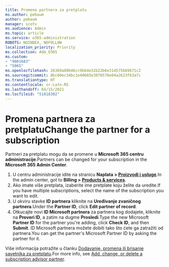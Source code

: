 ```yaml
---
title: Promena partnera za pretplatu
ms.author: pebaum
author: pebaum
manager: scotv
ms.audience: Admin
ms.topic: article
ms.service: o365-administration
ROBOTS: NOINDEX, NOFOLLOW
localization_priority: Priority
ms.collection: Adm_O365
ms.custom:
- "9001683"
- "5065"
ms.openlocfilehash: 26369a89b46cc9bb4e32b22b6e314575b69671c2
ms.sourcegitcommit: 8bc60ec34bc1e40685e3976576e04a2623f63a7c
ms.translationtype: HT
ms.contentlocale: sr-Latn-RS
ms.lasthandoff: 04/15/2021
ms.locfileid: "51818302"
---
```

# <a name="change-the-partner-for-a-subscription"></a><span data-ttu-id="8685a-102">Promena partnera za pretplatu</span><span class="sxs-lookup"><span data-stu-id="8685a-102">Change the partner for a subscription</span></span>

<span data-ttu-id="8685a-103">Partneri za pretplatu mogu da se promene u **Microsoft 365 centru administracije**.</span><span class="sxs-lookup"><span data-stu-id="8685a-103">Partners can be changed for your subscription in the **Microsoft 365 Admin Center**.</span></span>

1. <span data-ttu-id="8685a-104">U centru administracije idite na stranicu **Naplata > [Proizvodi i usluge](https://go.microsoft.com/fwlink/p/?linkid=842054)**.</span><span class="sxs-lookup"><span data-stu-id="8685a-104">In the admin center, got to **Billing > [Products & services](https://go.microsoft.com/fwlink/p/?linkid=842054)**.</span></span> 
2. <span data-ttu-id="8685a-105">Ako imate više pretplata, izaberite ime pretplate koju želite da uredite.</span><span class="sxs-lookup"><span data-stu-id="8685a-105">If you have multiple subscriptions, select the name of the subscription you want to edit.</span></span> 
3. <span data-ttu-id="8685a-106">U okviru stavke **ID partnera** kliknite na **Uređivanje zvaničnog partnera**.</span><span class="sxs-lookup"><span data-stu-id="8685a-106">Under the **Partner ID**, click **Edit partner of record**.</span></span>
4. <span data-ttu-id="8685a-107">Otkucajte novi **ID Microsoft partnera** za partnera kog dodajete, kliknite na **Proveri ID**, a zatim na dugme **Prosledi**.</span><span class="sxs-lookup"><span data-stu-id="8685a-107">Type the new Microsoft **Partner ID** for the partner you're adding, click **Check ID**, and then **Submit**.</span></span> <span data-ttu-id="8685a-108">ID Microsoft partnera možete dobiti tako što ćete ga zatražiti od partnera.</span><span class="sxs-lookup"><span data-stu-id="8685a-108">You can get the partner's Microsoft Partner ID by asking the partner for it.</span></span>

<span data-ttu-id="8685a-109">Više informacija potražite u članku [Dodavanje, promena ili brisanje savetnika za pretplatu](https://docs.microsoft.com/microsoft-365/admin/misc/add-partner).</span><span class="sxs-lookup"><span data-stu-id="8685a-109">For more info, see [Add, change, or delete a subscription advisor partner](https://docs.microsoft.com/microsoft-365/admin/misc/add-partner).</span></span> 
